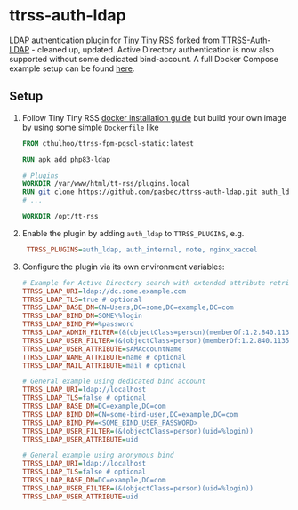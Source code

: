 # ttrss-auth-ldap

LDAP authentication plugin for [Tiny Tiny RSS](https://tt-rss.org) forked from [TTRSS-Auth-LDAP](https://github.com/hydrian/TTRSS-Auth-LDAP) - cleaned up, updated. Active Directory authentication is now also supported without some dedicated bind-account. A full Docker Compose example setup can be found [here](https://github.com/pasbec/ttrss-docker-compose).

## Setup

1. Follow Tiny Tiny RSS [docker installation guide](https://tt-rss.org/wiki/InstallationNotes) but build your own image by using some simple `Dockerfile` like
    ```Dockerfile
    FROM cthulhoo/ttrss-fpm-pgsql-static:latest

    RUN apk add php83-ldap

    # Plugins
    WORKDIR /var/www/html/tt-rss/plugins.local
    RUN git clone https://github.com/pasbec/ttrss-auth-ldap.git auth_ldap
    # ...

    WORKDIR /opt/tt-rss
    ```
1. Enable the plugin by adding `auth_ldap` to `TTRSS_PLUGINS`, e.g.
    ```ini
     TTRSS_PLUGINS=auth_ldap, auth_internal, note, nginx_xaccel
    ```
1. Configure the plugin via its own environment variables:

    ```ini
    # Example for Active Directory search with extended attribute retrieval, user/admin filters and support for nested groups without requiring separate bind account
    TTRSS_LDAP_URI=ldap://dc.some.example.com
    TTRSS_LDAP_TLS=true # optional
    TTRSS_LDAP_BASE_DN=CN=Users,DC=some,DC=example,DC=com
    TTRSS_LDAP_BIND_DN=SOME\%login
    TTRSS_LDAP_BIND_PW=%password
    TTRSS_LDAP_ADMIN_FILTER=(&(objectClass=person)(memberOf:1.2.840.113556.1.4.1941:=CN=TinyTinyRSS-Admins,CN=Users,DC=some,DC=example,DC=com)(sAMAccountName=%login))
    TTRSS_LDAP_USER_FILTER=(&(objectClass=person)(memberOf:1.2.840.113556.1.4.1941:=CN=TinyTinyRSS-Users,CN=Users,DC=some,DC=example,DC=com)(sAMAccountName=%login))
    TTRSS_LDAP_USER_ATTRIBUTE=sAMAccountName
    TTRSS_LDAP_NAME_ATTRIBUTE=name # optional
    TTRSS_LDAP_MAIL_ATTRIBUTE=mail # optional

    # General example using dedicated bind account
    TTRSS_LDAP_URI=ldap://localhost
    TTRSS_LDAP_TLS=false # optional
    TTRSS_LDAP_BASE_DN=DC=example,DC=com
    TTRSS_LDAP_BIND_DN=CN=some-bind-user,DC=example,DC=com
    TTRSS_LDAP_BIND_PW=<SOME_BIND_USER_PASSWORD>
    TTRSS_LDAP_USER_FILTER=(&(objectClass=person)(uid=%login))
    TTRSS_LDAP_USER_ATTRIBUTE=uid

    # General example using anonymous bind
    TTRSS_LDAP_URI=ldap://localhost
    TTRSS_LDAP_TLS=false # optional
    TTRSS_LDAP_BASE_DN=DC=example,DC=com
    TTRSS_LDAP_USER_FILTER=(&(objectClass=person)(uid=%login))
    TTRSS_LDAP_USER_ATTRIBUTE=uid
    ```